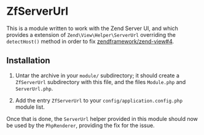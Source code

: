 # ZfServerUrl

This is a module written to work with the Zend Server UI, and which provides a
extension of `Zend\View\Helper\ServerUrl` overriding the `detectHost()` method
in order to fix [zendframework/zend-view#4](https://github.com/zendframework/zend-view/pull/4).

## Installation

1. Untar the archive in your `module/` subdirectory; it should create a
   `ZfServerUrl` subdirectory with this file, and the files `Module.php` and
   `ServerUrl.php`.

2. Add the entry `ZfServerUrl` to your `config/application.config.php` module
   list.

Once that is done, the `ServerUrl` helper provided in this module should now be
used by the `PhpRenderer`, providing the fix for the issue.
